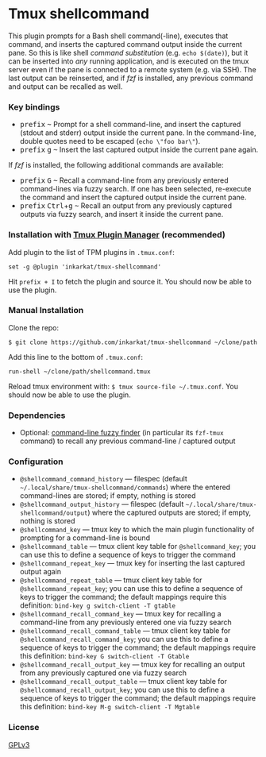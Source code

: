 # Tmux shellcommand

This plugin prompts for a Bash shell command(-line), executes that command, and inserts the captured command output inside the current pane. So this is like shell _command substitution_ (e.g. `echo $(date)`), but it can be inserted into _any_ running application, and is executed on the tmux server even if the pane is connected to a remote system (e.g. via SSH). The last output can be reinserted, and if _fzf_ is installed, any previous command and output can be recalled as well.

### Key bindings

- <kbd>prefix</kbd> <kbd>~</kbd> Prompt for a shell command-line, and insert the captured (stdout and stderr) output inside the current pane. In the command-line, double quotes need to be escaped (`echo \"foo bar\"`).
- <kbd>prefix</kbd> <kbd>g</kbd> <kbd>~</kbd> Insert the last captured output inside the current pane again.

If _fzf_ is installed, the following additional commands are available:
- <kbd>prefix</kbd> <kbd>G</kbd> <kbd>~</kbd> Recall a command-line from any previously entered command-lines via fuzzy search. If one has been selected, re-execute the command and insert the captured output inside the current pane.
- <kbd>prefix</kbd> <kbd>Ctrl</kbd>+<kbd>g</kbd> <kbd>~</kbd> Recall an output from any previously captured outputs via fuzzy search, and insert it inside the current pane.

### Installation with [Tmux Plugin Manager](https://github.com/tmux-plugins/tpm) (recommended)

Add plugin to the list of TPM plugins in `.tmux.conf`:

    set -g @plugin 'inkarkat/tmux-shellcommand'

Hit `prefix + I` to fetch the plugin and source it. You should now be able to use the plugin.

### Manual Installation

Clone the repo:

    $ git clone https://github.com/inkarkat/tmux-shellcommand ~/clone/path

Add this line to the bottom of `.tmux.conf`:

    run-shell ~/clone/path/shellcommand.tmux

Reload tmux environment with: `$ tmux source-file ~/.tmux.conf`. You should now be able to use the plugin.

### Dependencies

- Optional: [command-line fuzzy finder](https://github.com/junegunn/fzf) (in particular its `fzf-tmux` command) to recall any previous command-line / captured output

### Configuration

- `@shellcommand_command_history` &mdash; filespec (default `~/.local/share/tmux-shellcommand/commands`) where the entered command-lines are stored; if empty, nothing is stored
- `@shellcommand_output_history` &mdash; filespec (default `~/.local/share/tmux-shellcommand/output`) where the captured outputs are stored; if empty, nothing is stored
- `@shellcommand_key` &mdash; tmux key to which the main plugin functionality of prompting for a command-line is bound
- `@shellcommand_table` &mdash; tmux client key table for `@shellcommand_key`; you can use this to define a sequence of keys to trigger the command
- `@shellcommand_repeat_key` &mdash; tmux key for inserting the last captured output again
- `@shellcommand_repeat_table` &mdash; tmux client key table for `@shellcommand_repeat_key`; you can use this to define a sequence of keys to trigger the command; the default mappings require this definition: `bind-key g switch-client -T gtable`
- `@shellcommand_recall_command_key` &mdash; tmux key for recalling a command-line from any previously entered one via fuzzy search
- `@shellcommand_recall_command_table` &mdash; tmux client key table for `@shellcommand_recall_command_key`; you can use this to define a sequence of keys to trigger the command; the default mappings require this definition: `bind-key G switch-client -T Gtable`
- `@shellcommand_recall_output_key` &mdash; tmux key for recalling an output from any previously captured one via fuzzy search
- `@shellcommand_recall_output_table` &mdash; tmux client key table for `@shellcommand_recall_output_key`; you can use this to define a sequence of keys to trigger the command; the default mappings require this definition: `bind-key M-g switch-client -T Mgtable`

### License

[GPLv3](LICENSE)
